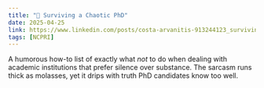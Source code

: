 ```yaml
---
title: "🚪 Surviving a Chaotic PhD"
date: 2025-04-25
link: https://www.linkedin.com/posts/costa-arvanitis-913244123_surviving-a-chaotic-phd-a-sarcastic-how-to-activity-7314589946219020288-T6Kc
tags: [NCPRI]
---
```


A humorous how-to list of exactly what *not* to do when dealing with academic institutions that prefer silence over substance. The sarcasm runs thick as molasses, yet it drips with truth PhD candidates know too well.
